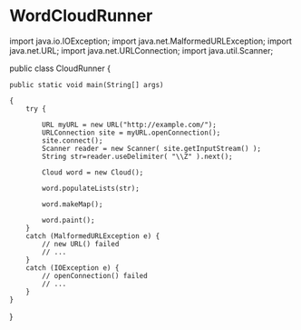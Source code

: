 # WordCloudRunner

import java.io.IOException;
import java.net.MalformedURLException;
import java.net.URL;
import java.net.URLConnection;
import java.util.Scanner;

public class CloudRunner {

	public static void main(String[] args)
  
	{
		try {
    
			URL myURL = new URL("http://example.com/");
			URLConnection site = myURL.openConnection();
			site.connect();
			Scanner reader = new Scanner( site.getInputStream() );
			String str=reader.useDelimiter( "\\Z" ).next();
			 
			Cloud word = new Cloud();
			
			word.populateLists(str);
			
			word.makeMap();
			
			word.paint();
		}
		catch (MalformedURLException e) {
			// new URL() failed
			// ...
		}
		catch (IOException e) {
			// openConnection() failed
			// ...
		}
	}
}
